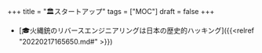 +++
title = "🏛スタートアップ"
tags = ["MOC"]
draft = false
+++

-   [🎓火縄銃のリバースエンジニアリングは日本の歴史的ハッキング]({{<relref "20220217165650.md#" >}})
